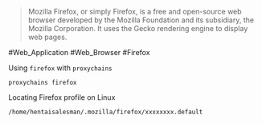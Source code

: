 > Mozilla Firefox, or simply Firefox, is a free and open-source web browser developed by the Mozilla Foundation and its subsidiary, the Mozilla Corporation. It uses the Gecko rendering engine to display web pages.


#Web_Application #Web_Browser #Firefox

Using `firefox` with `proxychains`
```
proxychains firefox
```

Locating Firefox profile on Linux
```
/home/hentaisalesman/.mozilla/firefox/xxxxxxxx.default
```